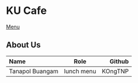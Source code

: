 # KU Cafe
 [Menu](menu.md)

## About Us

| Name  | Role | Github  |
|:------|------|--------:|
|Tanapol Buangam|lunch menu| KOngTNP |
